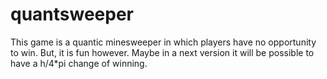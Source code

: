 # quantsweeper
This game is a quantic minesweeper in which players have no opportunity to win. But, it is fun however. Maybe in a next version it will be possible to have a h/4*pi change of winning.
